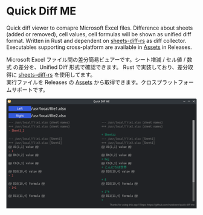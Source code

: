 # Quick Diff ME
Quick diff viewer to comapre Microsoft Excel files. Difference about sheets (added or removed), cell values, cell formulas will be shown as unified diff format. Written in Rust and dependent on [sheets-diff-rs](https://github.com/nabbisen/sheets-diff-rs) as diff collector.    
Executables supporting cross-platform are available in [Assets](https://github.com/nabbisen/quick-diff-me/releases/latest) in Releases.

Microsoft Excel ファイル間の差分簡易ビュアーです。シート増減 / セル値 / 数式 の差分を、Unified Diff 形式で確認できます。 Rust で実装しており、差分取得に [sheets-diff-rs](https://github.com/nabbisen/sheets-diff-rs) を使用してます。    
実行ファイルを Releases の [Assets](https://github.com/nabbisen/quick-diff-me/releases/latest) から取得できます。クロスプラットフォームサポートです。

![screenshot.png](./screenshot.png)
